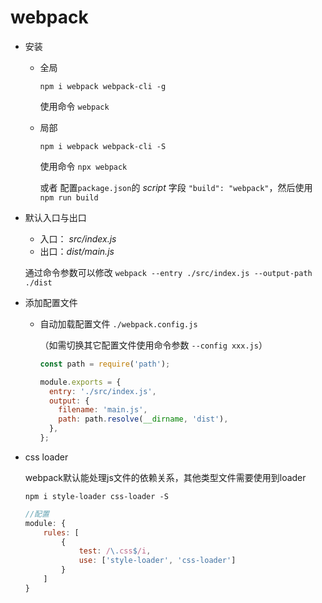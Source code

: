 # webpack

- 安装

  - 全局

    `npm i webpack webpack-cli -g`

    使用命令 `webpack`

  - 局部

    `npm i webpack webpack-cli -S`

    使用命令 `npx webpack`

    或者 配置`package.json`的 *script* 字段 `"build": "webpack"`，然后使用 `npm run build`

- 默认入口与出口

  - 入口： *src/index.js*
  - 出口：*dist/main.js*

  通过命令参数可以修改 `webpack --entry ./src/index.js --output-path ./dist`

- 添加配置文件

  - 自动加载配置文件 `./webpack.config.js`

    （如需切换其它配置文件使用命令参数 `--config xxx.js`）

    ```js
    const path = require('path');
    
    module.exports = {
      entry: './src/index.js',
      output: {
        filename: 'main.js',
        path: path.resolve(__dirname, 'dist'),
      },
    };
    ```

- css loader

  webpack默认能处理js文件的依赖关系，其他类型文件需要使用到loader

  `npm i style-loader css-loader -S`

  ```js
  //配置
  module: {
      rules: [
          {
              test: /\.css$/i,
              use: ['style-loader', 'css-loader']
          }
      ]
  }
  ```